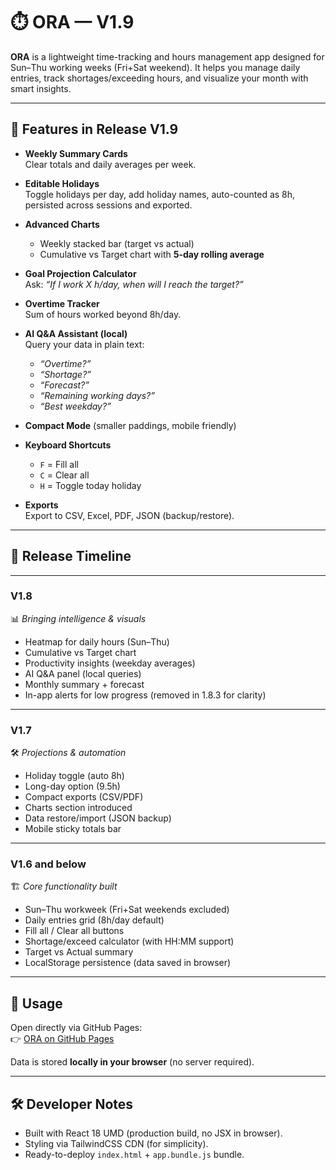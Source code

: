 # ⏱️ ORA — V1.9 

**ORA** is a lightweight time-tracking and hours management app designed for Sun–Thu working weeks (Fri+Sat weekend). It helps you manage daily entries, track shortages/exceeding hours, and visualize your month with smart insights.

---

## 🌟 Features in Release V1.9

- **Weekly Summary Cards**  
  Clear totals and daily averages per week.

- **Editable Holidays**  
  Toggle holidays per day, add holiday names, auto-counted as 8h, persisted across sessions and exported.

- **Advanced Charts**  
  - Weekly stacked bar (target vs actual)  
  - Cumulative vs Target chart with **5-day rolling average**

- **Goal Projection Calculator**  
  Ask: *“If I work X h/day, when will I reach the target?”*

- **Overtime Tracker**  
  Sum of hours worked beyond 8h/day.

- **AI Q&A Assistant (local)**  
  Query your data in plain text:  
  - *“Overtime?”*  
  - *“Shortage?”*  
  - *“Forecast?”*  
  - *“Remaining working days?”*  
  - *“Best weekday?”*

- **Compact Mode** (smaller paddings, mobile friendly)

- **Keyboard Shortcuts**  
  - `F` = Fill all  
  - `C` = Clear all  
  - `H` = Toggle today holiday

- **Exports**  
  Export to CSV, Excel, PDF, JSON (backup/restore).
---

## 📌 Release Timeline

---

### **V1.8**
📊 *Bringing intelligence & visuals*  
- Heatmap for daily hours (Sun–Thu)  
- Cumulative vs Target chart  
- Productivity insights (weekday averages)  
- AI Q&A panel (local queries)  
- Monthly summary + forecast  
- In-app alerts for low progress (removed in 1.8.3 for clarity)  

---

### **V1.7**
🛠️ *Projections & automation*  
- Holiday toggle (auto 8h)  
- Long-day option (9.5h)  
- Compact exports (CSV/PDF)  
- Charts section introduced  
- Data restore/import (JSON backup)  
- Mobile sticky totals bar  

---

### **V1.6 and below**
🏗️ *Core functionality built*  
- Sun–Thu workweek (Fri+Sat weekends excluded)  
- Daily entries grid (8h/day default)  
- Fill all / Clear all buttons  
- Shortage/exceed calculator (with HH:MM support)  
- Target vs Actual summary  
- LocalStorage persistence (data saved in browser)  

---

## 🚀 Usage

Open directly via GitHub Pages:  
👉 [ORA on GitHub Pages](https://i3bdel3ziz.github.io/Timesheet_App/)

Data is stored **locally in your browser** (no server required).

---

## 🛠️ Developer Notes
- Built with React 18 UMD (production build, no JSX in browser).  
- Styling via TailwindCSS CDN (for simplicity).  
- Ready-to-deploy `index.html` + `app.bundle.js` bundle.  
